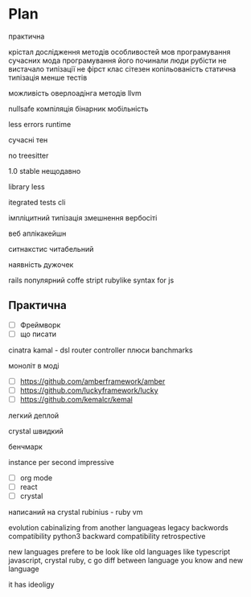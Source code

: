 # Plan

практична 

крістал дослідження методів особливостей мов програмування сучасних 
мода програмування 
його починали люди рубісти не вистачало типізації не фірст клас сітезен
копільованість статична типізація
менше тестів 

можливість оверлоадінга методів
llvm 

nullsafe
компіляція бінарник 
мобільність

less errors runtime

сучасні тен

no treesitter

1.0 stable нещодавно 

library less

itegrated tests cli

імпліцитний типізація 
змешнення вербосіті

веб аплікакейшн 

ситнакстис читабельний

наявність дужочек

rails популярний coffe stript rubylike syntax for js 

## Практична

- [ ] Фреймворк
- [ ] що писати

cinatra 
kamal - dsl router controller 
плюси banchmarks

моноліт в моді 
- [ ] https://github.com/amberframework/amber
- [ ] https://github.com/luckyframework/lucky
- [ ] https://github.com/kemalcr/kemal

легкий деплой

crystal швидкий

бенчмарк

instance per second impressive

- [ ] org mode
- [ ] react
- [ ] crystal

написаний на crystal
rubinius - ruby vm

evolution cabinalizing from another languageas 
legacy
backwords compatibility
python3 backward compatibility
retrospective

new languages prefere to be look like old languages 
like typescript javascript, crystal ruby, c go
diff between language you know and new language

it has ideoligy























































